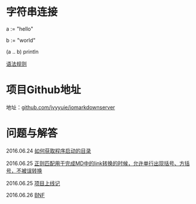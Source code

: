# 字符串连接

a := "hello"

b := "world"

(a .. b) println


[语法规则](/wiki)

# 项目Github地址

地址：[github.com/jvyyuie/iomarkdownserver](https://github.com/jvyyuie/iomarkdownserver)

# 问题与解答

2016.06.24 [如何获取程序启动的目录](/qa/1)

2016.06.25 [正则匹配用于完成MD中的link转换的时候，允许单行出现括号、方括号，不被误转换](/qa/2)

2016.06.25 [项目上线记](/qa/3)

2016.06.26 [BNF](/bnf)

